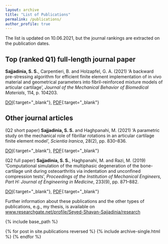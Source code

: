 ```yaml
---
layout: archive
title: "List of Publications"
permalink: /publications/
author_profile: true
---
```


The list is updated on 10.06.2021, but the journal rankings are extracted on the publication dates.

## Top (ranked Q1) full-length journal paper

**Sajjadinia, S. S.**, Carpentieri, B. and Holzapfel, G. A. (2021) ‘A backward pre-stressing algorithm for efficient finite element implementation of in vivo material and geometrical parameters into fibril-reinforced mixture models of articular cartilage’, *Journal of the Mechanical Behavior of Biomedical Materials*, 114, p. 104203.

[DOI](http://doi.org/10.1016/J.JMBBM.2020.104203){:target="_blank"}, [PDF](https://sajjadinia.files.wordpress.com/2021/06/2021_02.pdf){:target="_blank"}

## Other journal articles

(Q2 short paper) **Sajjadinia, S. S.** and Haghpanahi, M. (2021) ‘A parametric study on the mechanical role of fibrillar rotations in an articular cartilage finite element model’, *Scientia Iranica*, 28(2), pp. 830–836.

[DOI](http://doi.org/10.24200/sci.2020.51785.2362){:target="_blank"}, [PDF](https://sajjadinia.files.wordpress.com/2021/06/2021_03.pdf){:target="_blank"}

(Q2 full paper) **Sajjadinia, S. S.**, Haghpanahi, M. and Razi, M. (2019) ‘Computational simulation of the multiphasic degeneration of the bone-cartilage unit during osteoarthritis via indentation and unconfined compression tests’, *Proceedings of the Institution of Mechanical Engineers, Part H: Journal of Engineering in Medicine*, 233(9), pp. 871–882.

[DOI](http://doi.org/10.1177/0954411919854011){:target="_blank"}, [PDF](https://sajjadinia.files.wordpress.com/2021/06/2019_09_preprint.pdf){:target="_blank"}

[//]: # (Full-length conference proceeding)

Further information about these publications and the other types of publications, e.g., my thesis, is available on www.researchgate.net/profile/Seyed-Shayan-Sajjadinia/research

{% include base_path %}

{% for post in site.publications reversed %}
  {% include archive-single.html %}
{% endfor %}
